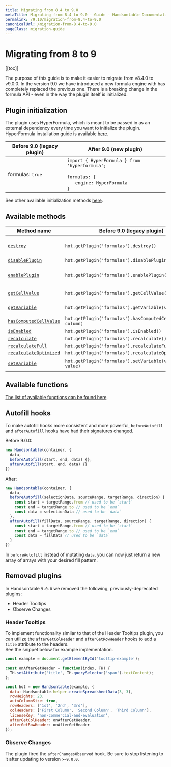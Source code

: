 ```yaml
---
title: Migrating from 8.4 to 9.0
metaTitle: Migrating from 8.4 to 9.0 - Guide - Handsontable Documentation
permalink: /9.10/migration-from-8.4-to-9.0
canonicalUrl: /migration-from-8.4-to-9.0
pageClass: migration-guide
---
```


# Migrating from 8 to 9

[[toc]]

The purpose of this guide is to make it easier to migrate from v8.4.0 to v9.0.0. In the version 9.0 we have introduced a new formula engine with has completely replaced the previous one. There is a breaking change in the formula API - even in the way the plugin itself is initialized.

## Plugin initialization

The plugin uses HyperFormula, which is meant to be passed in as an external dependency every time you want to initialize the plugin. HyperFormula installation guide is available [here](https://handsontable.github.io/hyperformula/guide/client-side-installation.html).

| Before 9.0 (legacy plugin) | After 9.0 (new plugin)|
| --- | --- |
| formulas: `true` | `import { HyperFormula } from 'hyperformula';`<br><br>`formulas: {`<br>&nbsp;&nbsp;&nbsp;&nbsp;&nbsp;&nbsp;`engine: HyperFormula`<br>`}` |

See other available initialization methods [here](@/guides/formulas/hyperformula-integration.md#initialization-methods).

## Available methods

| Method name | Before 9.0 (legacy plugin) | After 9.0 (new plugin) |
|-|-|-|
| [`destroy`](https://handsontable.com/docs/8.4.0/Formulas.html#destroy) | `hot.getPlugin('formulas').destroy()` | Unchanged. This method will destroy the HyperFormula instance only after it is disconnected from all Handsontable instances. |
| [`disablePlugin`](https://handsontable.com/docs/8.4.0/Formulas.html#disablePlugin) | `hot.getPlugin('formulas').disablePlugin()` | Unchanged. |
| [`enablePlugin`](https://handsontable.com/docs/8.4.0/Formulas.html#enablePlugin) | `hot.getPlugin('formulas').enablePlugin()` | Unchanged, but do keep in mind that if you didn't pass in the plugin's config through either `updateSettings` or during Handsontable initialization this method will not do anything. |
| [`getCellValue`](https://handsontable.com/docs/8.4.0/Formulas.html#getCellValue) | `hot.getPlugin('formulas').getCellValue(row, column)` | Use base Handsontable API instead, for example `hot.getDataAtCell(row, column)`. |
| [`getVariable`](https://handsontable.com/docs/8.4.0/Formulas.html#getVariable) | `hot.getPlugin('formulas').getVariable(variableName)` | "Variables" in the plugin have been replaced by a more powerful alternative, [named expressions](@/guides/formulas/hyperformula-integration.md#named-expressions). |
| [`hasComputedCellValue`](https://handsontable.com/docs/8.4.0/Formulas.html#hasComputedCellValue) | `hot.getPlugin('formulas').hasComputedCellValue(row, column)` | `hot.getPlugin('formulas').getCellType(row, column) === 'FORMULA'` |
| [`isEnabled`](https://handsontable.com/docs/8.4.0/Formulas.html#isEnabled) | `hot.getPlugin('formulas').isEnabled()` | Unchanged. |
| [`recalculate`](https://handsontable.com/docs/8.4.0/Formulas.html#recalculate) | `hot.getPlugin('formulas').recalculate()` | `hot.getPlguin('formulas').engine.rebuildAndRecalculate()` |
| [`recalculateFull`](https://handsontable.com/docs/8.4.0/Formulas.html#recalculateFull) | `hot.getPlugin('formulas').recalculateFull()` | `hot.getPlguin('formulas').engine.rebuildAndRecalculate()` |
| [`recalculateOptimized`](https://handsontable.com/docs/8.4.0/Formulas.html#recalculateOptimized) | `hot.getPlugin('formulas').recalculateOptimized()` | `hot.getPlguin('formulas').engine.rebuildAndRecalculate()` |
| [`setVariable`](https://handsontable.com/docs/8.4.0/Formulas.html#setVariable) | `hot.getPlugin('formulas').setVariable(variableName, value)` | "Variables" in the plugin have been replaced by a more powerful alternative, [named expressions](@/guides/formulas/hyperformula-integration.md#named-expressions). |

## Available functions

[The list of available functions can be found here](https://github.com/handsontable/hyperformula/tree/master/src/interpreter/plugin).

## Autofill hooks

To make autofill hooks more consistent and more powerful, `beforeAutofill` and `afterAutofill` hooks have had their signatures changed.

Before 9.0.0:

```js
new Handsontable(container, {
  data,
  beforeAutofill(start, end, data) {},
  afterAutofill(start, end, data) {}
})
```

After:

```js
new Handsontable(container, {
  data,
  beforeAutofill(selectionData, sourceRange, targetRange, direction) {
    const start = targetRange.from // used to be `start`
    const end = targetRange.to // used to be `end`
    const data = selectionData // used to be `data`
  },
  afterAutofill(fillData, sourceRange, targetRange, direction) {
    const start = targetRange.from // used to be `start`
    const end = targetRange.to // used to be `end`
    const data = fillData // used to be `data`
  }
})
```

In `beforeAutofill` instead of mutating `data`, you can now just return a new array of arrays with your desired fill pattern.

## Removed plugins

In Handsontable `9.0.0` we removed the following, previously-deprecated plugins:

*   Header Tooltips
*   Observe Changes

### Header Tooltips

To implement functionality similar to that of the Header Tooltips plugin, you can utilize the `afterGetColHeader` and `afterGetRowHeader` hooks to add a `title` attribute to the headers.  
See the snippet below for example implementation.

```js
const example = document.getElementById('tooltip-example');

const onAfterGetHeader = function(index, TH) {
  TH.setAttribute('title', TH.querySelector('span').textContent);
};

const hot = new Handsontable(example, {
  data: Handsontable.helper.createSpreadsheetData(3, 3),
  rowHeights: 23,
  autoColumnSize: true,
  rowHeaders: ['1st', '2nd', '3rd'],
  colHeaders: ['First Column', 'Second Column', 'Third Column'],
  licenseKey: 'non-commercial-and-evaluation',
  afterGetColHeader: onAfterGetHeader,
  afterGetRowHeader: onAfterGetHeader
});
```

### Observe Changes

The plugin fired the `afterChangesObserved` hook. Be sure to stop listening to it after updating to version `>=9.0.0`.
